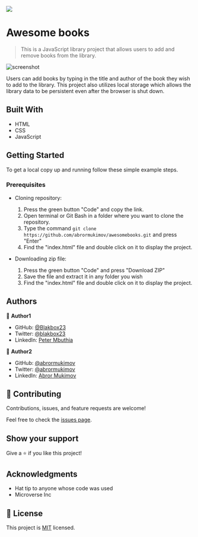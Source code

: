 ![](https://img.shields.io/badge/Microverse-blueviolet)

# Awesome books

> This is a JavaScript library project that allows users to add and remove books from the library.

![screenshot](./app_screenshot.png)

Users can add books by typing in the title and author of the book they wish to add to the library. This project also utilizes local storage which allows the library data to be persistent even after the browser is shut down.

## Built With

- HTML
- CSS
- JavaScript


## Getting Started

To get a local copy up and running follow these simple example steps.

### Prerequisites
- Cloning repository:

    1. Press the green button "Code" and copy the link.
    2. Open terminal or Git Bash in a folder where you want to clone the repository.
    3. Type the command `git clone https://github.com/abrormukimov/awesomebooks.git` and press "Enter"
    4. Find the "index.html" file and double click on it to display the project.

- Downloading zip file:

   1. Press the green button "Code" and press "Download ZIP"
   2. Save the file and extract it in any folder you wish
   3. Find the "index.html" file and double click on it to display the project.


## Authors

👤 **Author1**

- GitHub: [@Blakbox23](https://github.com/blakbox23)
- Twitter: [@blakbox23](https://twitter.com/blakbox23)
- LinkedIn: [Peter Mbuthia](https://www.linkedin.com/in/peter-mbuthia)


👤 **Author2**

- GitHub: [@abrormukimov](https://github.com/abrormukimov)
- Twitter: [@abrormukimov](https://twitter.com/abrormukimov)
- LinkedIn: [Abror Mukimov](https://www.linkedin.com/in/abror-mukimov/
)

## 🤝 Contributing

Contributions, issues, and feature requests are welcome!

Feel free to check the [issues page](https://github.com/abrormukimov/awesomebooks/issues).

## Show your support

Give a ⭐️ if you like this project!

## Acknowledgments

- Hat tip to anyone whose code was used
- Microverse Inc


## 📝 License

This project is [MIT](./MIT.md) licensed.
